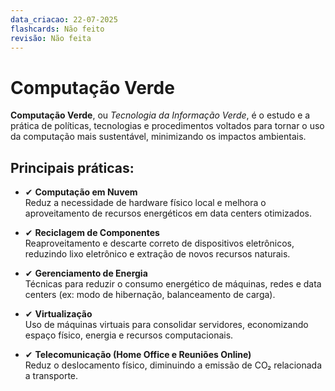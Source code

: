 ```yaml
---
data_criacao: 22-07-2025
flashcards: Não feito
revisão: Não feita
---
```

# Computação Verde

**Computação Verde**, ou *Tecnologia da Informação Verde*, é o estudo e a prática de políticas, tecnologias e procedimentos voltados para tornar o uso da computação mais sustentável, minimizando os impactos ambientais.

## Principais práticas:

- ✔ **Computação em Nuvem**  
  Reduz a necessidade de hardware físico local e melhora o aproveitamento de recursos energéticos em data centers otimizados.

- ✔ **Reciclagem de Componentes**  
  Reaproveitamento e descarte correto de dispositivos eletrônicos, reduzindo lixo eletrônico e extração de novos recursos naturais.

- ✔ **Gerenciamento de Energia**  
  Técnicas para reduzir o consumo energético de máquinas, redes e data centers (ex: modo de hibernação, balanceamento de carga).

- ✔ **Virtualização**  
  Uso de máquinas virtuais para consolidar servidores, economizando espaço físico, energia e recursos computacionais.

- ✔ **Telecomunicação (Home Office e Reuniões Online)**  
  Reduz o deslocamento físico, diminuindo a emissão de CO₂ relacionada a transporte.

